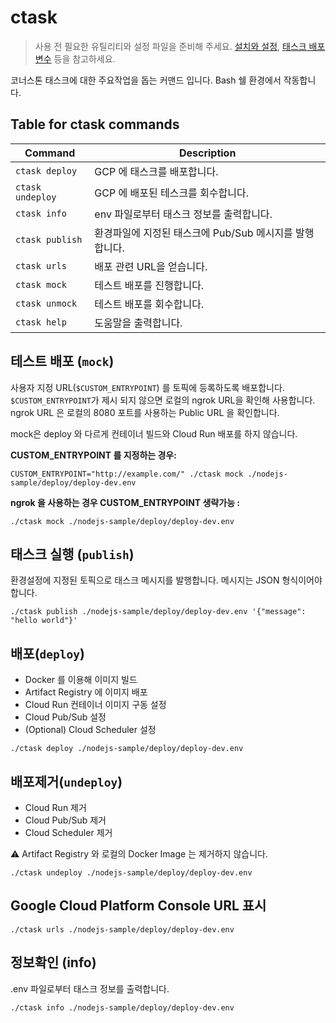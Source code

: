 # ctask

> 사용 전 필요한 유틸리티와 설정 파일을 준비해 주세요. [설치와 설정](../README.md#설치와-설정), [태스크 배포 변수](../README.md#태스크-배포-변수) 등을 참고하세요.

코너스톤 태스크에 대한 주요작업을 돕는 커맨드 입니다. Bash 쉘 환경에서 작동합니다.

## Table for ctask commands

| Command          | Description                        |
|------------------|------------------------------------|
| `ctask deploy`   | GCP 에 태스크를 배포합니다.                  |
| `ctask undeploy` | GCP 에 배포된 테스크를 회수합니다.              |
| `ctask info`     | env 파일로부터 태스크 정보를 출력합니다.           |
| `ctask publish`  | 환경파일에 지정된 태스크에 Pub/Sub 메시지를 발행합니다. |
| `ctask urls`     | 배포 관련 URL을 얻습니다.                   |
| `ctask mock`     | 테스트 배포를 진행합니다.                     |
| `ctask unmock`   | 테스트 배포를 회수합니다.                     | 
| `ctask help`     | 도움말을 출력합니다.                        |

## 테스트 배포 (`mock`)

사용자 지정 URL(`$CUSTOM_ENTRYPOINT`) 를 토픽에 등록하도록 배포합니다.
`$CUSTOM_ENTRYPOINT`가 제시 되지 않으면 로컬의 ngrok URL을 확인해 사용합니다.
ngrok URL 은 로컬의 8080 포트를 사용하는 Public URL 을 확인합니다.

mock은 deploy 와 다르게 컨테이너 빌드와 Cloud Run 배포를 하지 않습니다.

**CUSTOM_ENTRYPOINT 를 지정하는 경우:**

```shell
CUSTOM_ENTRYPOINT="http://example.com/" ./ctask mock ./nodejs-sample/deploy/deploy-dev.env
```

**ngrok 을 사용하는 경우 CUSTOM_ENTRYPOINT 생략가능 :**

```shell
./ctask mock ./nodejs-sample/deploy/deploy-dev.env
```

## 태스크 실행 (`publish`)

환경설정에 지정된 토픽으로 태스크 메시지를 발행합니다.
메시지는 JSON 형식이어야 합니다.

```shell
./ctask publish ./nodejs-sample/deploy/deploy-dev.env '{"message": "hello world"}'
```

## 배포(`deploy`)

* Docker 를 이용해 이미지 빌드
* Artifact Registry 에 이미지 배포
* Cloud Run 컨테이너 이미지 구동 설정
* Cloud Pub/Sub 설정
* (Optional) Cloud Scheduler 설정

```shell
./ctask deploy ./nodejs-sample/deploy/deploy-dev.env
```

## 배포제거(`undeploy`)

* Cloud Run 제거
* Cloud Pub/Sub 제거
* Cloud Scheduler 제거

⚠️ Artifact Registry 와 로컬의 Docker Image 는 제거하지 않습니다.

```shell
./ctask undeploy ./nodejs-sample/deploy/deploy-dev.env
```

## Google Cloud Platform Console URL 표시

```shell
./ctask urls ./nodejs-sample/deploy/deploy-dev.env
```

## 정보확인 (info)

.env 파일로부터 태스크 정보를 출력합니다.

```shell
./ctask info ./nodejs-sample/deploy/deploy-dev.env
```
